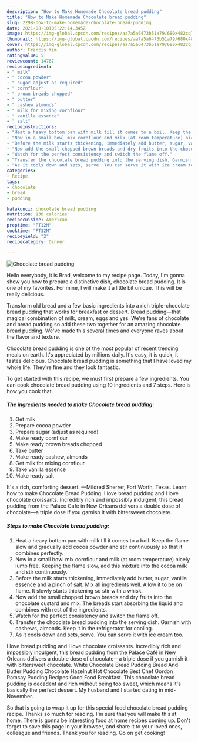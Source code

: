 ```yaml
---
description: "How to Make Homemade Chocolate bread pudding"
title: "How to Make Homemade Chocolate bread pudding"
slug: 2298-how-to-make-homemade-chocolate-bread-pudding
date: 2021-08-10T05:22:14.345Z
image: https://img-global.cpcdn.com/recipes/aa7a5a6473b51a79/680x482cq70/chocolate-bread-pudding-recipe-main-photo.jpg
thumbnail: https://img-global.cpcdn.com/recipes/aa7a5a6473b51a79/680x482cq70/chocolate-bread-pudding-recipe-main-photo.jpg
cover: https://img-global.cpcdn.com/recipes/aa7a5a6473b51a79/680x482cq70/chocolate-bread-pudding-recipe-main-photo.jpg
author: Francis Kim
ratingvalue: 5
reviewcount: 14767
recipeingredient:
- " milk"
- " cocoa powder"
- " sugar adjust as required"
- " cornflour"
- " brown breads chopped"
- " butter"
- " cashew almonds"
- " milk for mixing cornflour"
- " vanilla essence"
- " salt"
recipeinstructions:
- "Heat a heavy bottom pan with milk till it comes to a boil. Keep the flame slow and gradually add cocoa powder and stir continuously so that it combines perfectly."
- "Now in a small bowl mix cornflour and milk (at room temperature) nicely lump free. Keeping the flame slow, add this mixture into the cocoa milk and stir continuously."
- "Before the milk starts thickening, immediately add butter, sugar, vanilla essence and a pinch of salt. Mix all ingredients well. Allow it to be on flame. It slowly starts thickening so stir with a whisk."
- "Now add the small chopped brown breads and dry fruits into the chocolate custard and mix. The breads start absorbing the liquid and combines with rest of the ingredients."
- "Watch for the perfect consistency and switch the flame off."
- "Transfer the chocolate bread pudding into the serving dish. Garnish with cashews, almonds. Keep it in the refrigerator for cooling."
- "As it cools down and sets, serve. You can serve it with ice cream too."
categories:
- Recipe
tags:
- chocolate
- bread
- pudding

katakunci: chocolate bread pudding 
nutrition: 136 calories
recipecuisine: American
preptime: "PT12M"
cooktime: "PT32M"
recipeyield: "2"
recipecategory: Dinner

---
```



![Chocolate bread pudding](https://img-global.cpcdn.com/recipes/aa7a5a6473b51a79/680x482cq70/chocolate-bread-pudding-recipe-main-photo.jpg)

Hello everybody, it is Brad, welcome to my recipe page. Today, I'm gonna show you how to prepare a distinctive dish, chocolate bread pudding. It is one of my favorites. For mine, I will make it a little bit unique. This will be really delicious.

Transform old bread and a few basic ingredients into a rich triple-chocolate bread pudding that works for breakfast or dessert. Bread pudding—that magical combination of milk, cream, eggs and yes. We&#39;re fans of chocolate and bread pudding so add these two together for an amazing chocolate bread pudding. We&#39;ve made this several times and everyone raves about the flavor and texture.

Chocolate bread pudding is one of the most popular of recent trending meals on earth. It's appreciated by millions daily. It's easy, it is quick, it tastes delicious. Chocolate bread pudding is something that I have loved my whole life. They're fine and they look fantastic.


To get started with this recipe, we must first prepare a few ingredients. You can cook chocolate bread pudding using 10 ingredients and 7 steps. Here is how you cook that.

<!--inarticleads1-->

##### The ingredients needed to make Chocolate bread pudding:

1. Get  milk
1. Prepare  cocoa powder
1. Prepare  sugar (adjust as required)
1. Make ready  cornflour
1. Make ready  brown breads chopped
1. Take  butter
1. Make ready  cashew, almonds
1. Get  milk for mixing cornflour
1. Take  vanilla essence
1. Make ready  salt


It&#39;s a rich, comforting dessert. —Mildred Sherrer, Fort Worth, Texas. Learn how to make Chocolate Bread Pudding. I love bread pudding and I love chocolate croissants. Incredibly rich and impossibly indulgent, this bread pudding from the Palace Café in New Orleans delivers a double dose of chocolate—a triple dose if you garnish it with bittersweet chocolate. 

<!--inarticleads2-->

##### Steps to make Chocolate bread pudding:

1. Heat a heavy bottom pan with milk till it comes to a boil. Keep the flame slow and gradually add cocoa powder and stir continuously so that it combines perfectly.
1. Now in a small bowl mix cornflour and milk (at room temperature) nicely lump free. Keeping the flame slow, add this mixture into the cocoa milk and stir continuously.
1. Before the milk starts thickening, immediately add butter, sugar, vanilla essence and a pinch of salt. Mix all ingredients well. Allow it to be on flame. It slowly starts thickening so stir with a whisk.
1. Now add the small chopped brown breads and dry fruits into the chocolate custard and mix. The breads start absorbing the liquid and combines with rest of the ingredients.
1. Watch for the perfect consistency and switch the flame off.
1. Transfer the chocolate bread pudding into the serving dish. Garnish with cashews, almonds. Keep it in the refrigerator for cooling.
1. As it cools down and sets, serve. You can serve it with ice cream too.


I love bread pudding and I love chocolate croissants. Incredibly rich and impossibly indulgent, this bread pudding from the Palace Café in New Orleans delivers a double dose of chocolate—a triple dose if you garnish it with bittersweet chocolate. White Chocolate Bread Pudding Bread And Butter Pudding Chocolate Hazelnut Hot Chocolate Best Chef Gordon Ramsay Pudding Recipes Good Food Breakfast. This chocolate bread pudding is decadent and rich without being too sweet, which means it&#39;s basically the perfect dessert. My husband and I started dating in mid-November. 

So that is going to wrap it up for this special food chocolate bread pudding recipe. Thanks so much for reading. I'm sure that you will make this at home. There is gonna be interesting food at home recipes coming up. Don't forget to save this page in your browser, and share it to your loved ones, colleague and friends. Thank you for reading. Go on get cooking!
